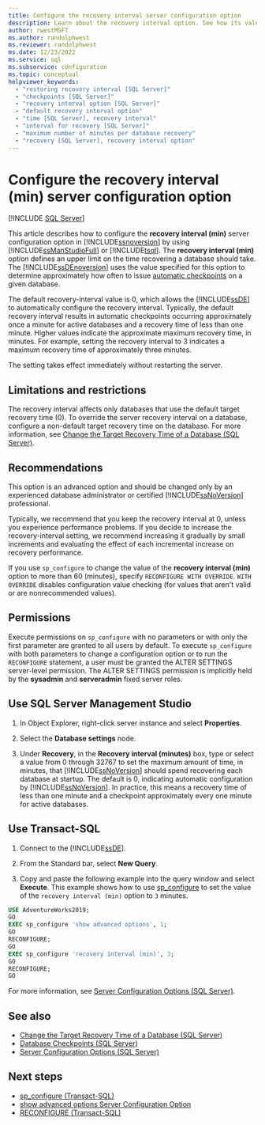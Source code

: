```yaml
---
title: Configure the recovery interval server configuration option
description: Learn about the recovery interval option. See how its value affects how often SQL Server issues automatic checkpoints on a database.
author: rwestMSFT
ms.author: randolphwest
ms.reviewer: randolphwest
ms.date: 12/23/2022
ms.service: sql
ms.subservice: configuration
ms.topic: conceptual
helpviewer_keywords:
  - "restoring recovery interval [SQL Server]"
  - "checkpoints [SQL Server]"
  - "recovery interval option [SQL Server]"
  - "default recovery interval option"
  - "time [SQL Server], recovery interval"
  - "interval for recovery [SQL Server]"
  - "maximum number of minutes per database recovery"
  - "recovery [SQL Server], recovery interval option"
---
```

# Configure the recovery interval (min) server configuration option

[!INCLUDE [SQL Server](../../includes/applies-to-version/sqlserver.md)]

This article describes how to configure the **recovery interval (min)** server configuration option in [!INCLUDE[ssnoversion](../../includes/ssnoversion-md.md)] by using [!INCLUDE[ssManStudioFull](../../includes/ssmanstudiofull-md.md)] or [!INCLUDE[tsql](../../includes/tsql-md.md)]. The **recovery interval (min)** option defines an upper limit on the time recovering a database should take. The [!INCLUDE[ssDEnoversion](../../includes/ssdenoversion-md.md)] uses the value specified for this option to determine approximately how often to issue [automatic checkpoints](../../relational-databases/logs/database-checkpoints-sql-server.md) on a given database.

The default recovery-interval value is 0, which allows the [!INCLUDE[ssDE](../../includes/ssde-md.md)] to automatically configure the recovery interval. Typically, the default recovery interval results in automatic checkpoints occurring approximately once a minute for active databases and a recovery time of less than one minute. Higher values indicate the approximate maximum recovery time, in minutes. For example, setting the recovery interval to 3 indicates a maximum recovery time of approximately three minutes.

The setting takes effect immediately without restarting the server.

## Limitations and restrictions

The recovery interval affects only databases that use the default target recovery time (0). To override the server recovery interval on a database, configure a non-default target recovery time on the database. For more information, see [Change the Target Recovery Time of a Database (SQL Server)](../../relational-databases/logs/change-the-target-recovery-time-of-a-database-sql-server.md).

## Recommendations

This option is an advanced option and should be changed only by an experienced database administrator or certified [!INCLUDE[ssNoVersion](../../includes/ssnoversion-md.md)] professional.

Typically, we recommend that you keep the recovery interval at 0, unless you experience performance problems. If you decide to increase the recovery-interval setting, we recommend increasing it gradually by small increments and evaluating the effect of each incremental increase on recovery performance.

If you use `sp_configure` to change the value of the **recovery interval (min)** option to more than 60 (minutes), specify `RECONFIGURE WITH OVERRIDE`. `WITH OVERRIDE` disables configuration value checking (for values that aren't valid or are nonrecommended values).

## Permissions

Execute permissions on `sp_configure` with no parameters or with only the first parameter are granted to all users by default. To execute `sp_configure` with both parameters to change a configuration option or to run the `RECONFIGURE` statement, a user must be granted the ALTER SETTINGS server-level permission. The ALTER SETTINGS permission is implicitly held by the **sysadmin** and **serveradmin** fixed server roles.

## Use SQL Server Management Studio

1. In Object Explorer, right-click server instance and select **Properties**.

1. Select the **Database settings** node.

1. Under **Recovery**, in the **Recovery interval (minutes)** box, type or select a value from 0 through 32767 to set the maximum amount of time, in minutes, that [!INCLUDE[ssNoVersion](../../includes/ssnoversion-md.md)] should spend recovering each database at startup. The default is 0, indicating automatic configuration by [!INCLUDE[ssNoVersion](../../includes/ssnoversion-md.md)]. In practice, this means a recovery time of less than one minute and a checkpoint approximately every one minute for active databases.

## Use Transact-SQL

1. Connect to the [!INCLUDE[ssDE](../../includes/ssde-md.md)].

1. From the Standard bar, select **New Query**.

1. Copy and paste the following example into the query window and select **Execute**. This example shows how to use [sp_configure](../../relational-databases/system-stored-procedures/sp-configure-transact-sql.md) to set the value of the `recovery interval (min)` option to `3` minutes.

```sql
USE AdventureWorks2019;
GO
EXEC sp_configure 'show advanced options', 1;
GO
RECONFIGURE;
GO
EXEC sp_configure 'recovery interval (min)', 3;
GO
RECONFIGURE;
GO
```

For more information, see [Server Configuration Options (SQL Server)](../../database-engine/configure-windows/server-configuration-options-sql-server.md).

## See also

- [Change the Target Recovery Time of a Database (SQL Server)](../../relational-databases/logs/change-the-target-recovery-time-of-a-database-sql-server.md)
- [Database Checkpoints (SQL Server)](../../relational-databases/logs/database-checkpoints-sql-server.md)
- [Server Configuration Options (SQL Server)](../../database-engine/configure-windows/server-configuration-options-sql-server.md)

## Next steps

- [sp_configure (Transact-SQL)](../../relational-databases/system-stored-procedures/sp-configure-transact-sql.md)
- [show advanced options Server Configuration Option](../../database-engine/configure-windows/show-advanced-options-server-configuration-option.md)
- [RECONFIGURE (Transact-SQL)](../../t-sql/language-elements/reconfigure-transact-sql.md)

